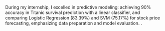 During my internship, I excelled in predictive modeling: achieving 90% accuracy in Titanic survival prediction with a linear classifier, and comparing Logistic Regression (83.39%) and SVM (75.17%) for stock price forecasting, emphasizing data preparation and model evaluation.
.
